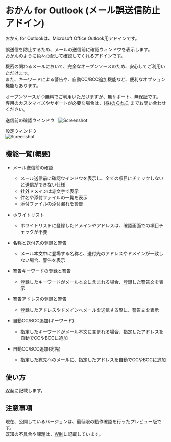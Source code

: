 おかん for Outlook (メール誤送信防止アドイン)
========

おかん for Outlookは、Microsoft Office Outlook用アドインです。  

誤送信を防止するため、メールの送信前に確認ウィンドウを表示します。  
おかんのように色々心配して確認してくれるアドインです。  

機密の関わるメールにおいて、完全なオープンソースのため、安心してご利用いただけます。  
また、キーワードによる警告や、自動CC/BCC追加機能など、便利なオプション機能もあります。  

オープンソースかつ無料でご利用いただけますが、無サポート、無保証です。  
専用のカスタマイズやサポートが必要な場合は、[(株)のらねこ](https://www.noraneko.co.jp/) までお問い合わせください。  

送信前の確認ウインドウ  
![Screenshot](https://github.com/t-miyake/OutlookOkan/blob/master/Screenshots/Screenshot_v0.9_01.png)  

設定ウィンドウ  
![Screenshot](https://github.com/t-miyake/OutlookOkan/blob/master/Screenshots/Screenshot_v0.9_02.png) 

## 機能一覧(概要)

- メール送信前の確認 
    - メール送信前に確認ウインドウを表示し、全ての項目にチェックしないと送信ができない仕様
    - 社外ドメインは赤文字で表示
    - 件名や添付ファイルの一覧を表示
    - 添付ファイルの添付漏れを警告

- ホワイトリスト
    - ホワイトリストに登録したドメインやアドレスは、確認画面での項目チェックが不要

- 名称と送付先の登録と警告
    - メール本文中に登場する名称と、送付先のアドレスやドメインが一致しない場合、警告を表示

- 警告キーワードの登録と警告
    - 登録したキーワードがメール本文に含まれる場合、登録した警告文を表示

- 警告アドレスの登録と警告
    - 登録したアドレスやドメインへメールを送信する際に、警告文を表示

- 自動CC/BCC追加(キーワード)
    - 指定したキーワードがメール本文に含まれる場合、指定したアドレスを自動でCCやBCCに追加

- 自動CC/BCC追加(宛先)
    - 指定した宛先へのメールに、指定したアドレスを自動でCCやBCCに追加

## 使い方
[Wiki](https://github.com/t-miyake/OutlookOkan/wiki/Manual)に記載します。

## 注意事項
現在、公開しているバージョンは、最低限の動作確認を行ったプレビュー版です。  
既知の不具合や課題は、[Wiki](https://github.com/t-miyake/OutlookOkan/wiki/Known-Issues)に記載しています。  
